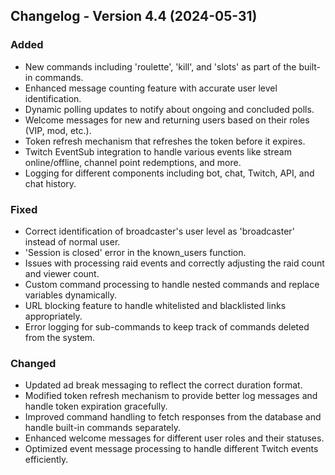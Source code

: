## Changelog - Version 4.4 (2024-05-31)

### Added
- New commands including 'roulette', 'kill', and 'slots' as part of the built-in commands.
- Enhanced message counting feature with accurate user level identification.
- Dynamic polling updates to notify about ongoing and concluded polls.
- Welcome messages for new and returning users based on their roles (VIP, mod, etc.).
- Token refresh mechanism that refreshes the token before it expires.
- Twitch EventSub integration to handle various events like stream online/offline, channel point redemptions, and more.
- Logging for different components including bot, chat, Twitch, API, and chat history.

### Fixed
- Correct identification of broadcaster's user level as 'broadcaster' instead of normal user.
- 'Session is closed' error in the known_users function.
- Issues with processing raid events and correctly adjusting the raid count and viewer count.
- Custom command processing to handle nested commands and replace variables dynamically.
- URL blocking feature to handle whitelisted and blacklisted links appropriately.
- Error logging for sub-commands to keep track of commands deleted from the system.

### Changed
- Updated ad break messaging to reflect the correct duration format.
- Modified token refresh mechanism to provide better log messages and handle token expiration gracefully.
- Improved command handling to fetch responses from the database and handle built-in commands separately.
- Enhanced welcome messages for different user roles and their statuses.
- Optimized event message processing to handle different Twitch events efficiently.